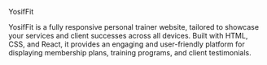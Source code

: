 YosifFit

YosifFit is a fully responsive personal trainer website, tailored to showcase your services and client successes across all devices. Built with HTML, CSS, and React, it provides an engaging and user-friendly platform for displaying membership plans, training programs, and client testimonials.
